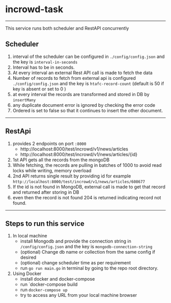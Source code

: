 # incrowd-task
---
This service runs both scheduler and RestAPI concurrently

## Scheduler

1. interval of the scheduler can be configured in `./config/config.json` and the key is `interval-in-seconds`
2. Interval has to be in seconds.
3. At every interval an external Rest API call is made to fetch the data
4. Number of records to fetch from external api is configured `./config/config.json` and the key is `htafc-record-count` (default is 50 if key is absent or set to 0 )
5. at every interval the records are transformed and stored in DB by `insertMany`
6. any duplicate document error is ignored by checking the error code
7. Ordered is set to false so that it continues to insert the other document.

---
## RestApi 

1. provides 2 endpoints on port `:8000`
   - http://localhost:8000/test/incrowd/v1/news/articles
   - http://localhost:8000/test/incrowd/v1/news/articles/{id}
2. 1st API gets all the records from the mongoDB
3. While fetching, the records are pulling in batches of 1000 to avoid read locks while writing, memory overload
4. 2nd API returns single result by providing id for example `http://localhost:8000/test/incrowd/v1/news/articles/608677`
5. If the id is not found in MongoDB, external call is made to get that record and returned after storing in DB
6. even then the record is not found 204 is returned indicating record not found.

---
## Steps to run this service 
1. In local machine
   - install Mongodb and provide the connection string in `/config/config.json` and the key is `mongodb-connection-string`
   - (optional) Change db name or collection from the same config if desired
   - (optional) change scheduler time as per requirement
   - run `go run main.go` in terminal by going to the repo root directory.
2. Using Docker
   - install docker and docker-compose
   -  run `docker-compose build
   -  run `docker-compose up`
   -  try to access any URL from your local machine browser
